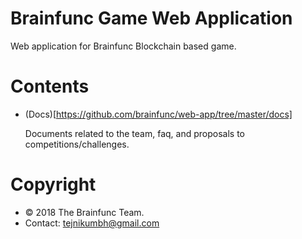 # Brainfunc Game Web Application
Web application for Brainfunc Blockchain based game.

# Contents
- (Docs)[https://github.com/brainfunc/web-app/tree/master/docs]
  
  Documents related to the team, faq, and proposals to competitions/challenges.

# Copyright
- © 2018 The Brainfunc Team.
- Contact: tejnikumbh@gmail.com
